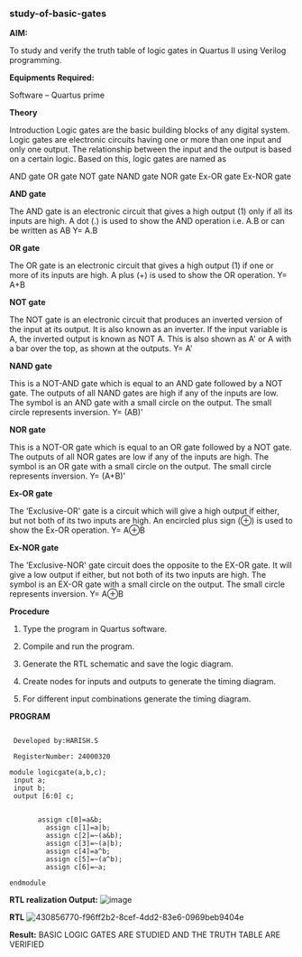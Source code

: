 ### study-of-basic-gates

**AIM:** 

To study and verify the truth table of logic gates in Quartus II using Verilog programming.

**Equipments Required:**

Software – Quartus prime 

**Theory**

Introduction Logic gates are the basic building blocks of any digital system. Logic gates are electronic circuits having one or more than one input and only one output. The relationship between the input and the output is based on a certain logic. Based on this, logic gates are named as

AND gate OR gate NOT gate NAND gate NOR gate Ex-OR gate Ex-NOR gate

**AND gate**

The AND gate is an electronic circuit that gives a high output (1) only if all its inputs are high. A dot (.) is used to show the AND operation i.e. A.B or can be written as AB
Y= A.B

**OR gate** 

The OR gate is an electronic circuit that gives a high output (1) if one or more of its inputs are high. A plus (+) is used to show the OR operation.
Y= A+B

**NOT gate**

The NOT gate is an electronic circuit that produces an inverted version of the input at its output. It is also known as an inverter. If the input variable is A, the inverted output is known as NOT A. This is also shown as A' or A with a bar over the top, as shown at the outputs.
Y= A'

**NAND gate**

This is a NOT-AND gate which is equal to an AND gate followed by a NOT gate. The outputs of all NAND gates are high if any of the inputs are low. The symbol is an AND gate with a small circle on the output. The small circle represents inversion.
Y= (AB)’

**NOR gate**

This is a NOT-OR gate which is equal to an OR gate followed by a NOT gate. The outputs of all NOR gates are low if any of the inputs are high. The symbol is an OR gate with a small circle on the output. The small circle represents inversion.
Y= (A+B)’

**Ex-OR gate**

The 'Exclusive-OR' gate is a circuit which will give a high output if either, but not both of its two inputs are high. An encircled plus sign (⊕) is used to show the Ex-OR operation.
Y= A⊕B

**Ex-NOR gate**

The 'Exclusive-NOR' gate circuit does the opposite to the EX-OR gate. It will give a low output if either, but not both of its two inputs are high. The symbol is an EX-OR gate with a small circle on the output. The small circle represents inversion.
Y= A⊕B

**Procedure** 

1.	Type the program in Quartus software.

2.	Compile and run the program.

3.	Generate the RTL schematic and save the logic diagram.

4.	Create nodes for inputs and outputs to generate the timing diagram.

5.	For different input combinations generate the timing diagram.


**PROGRAM**
```Program for logic gates and verify its truth table in quartus using Verilog programming

 Developed by:HARISH.S
 
 RegisterNumber: 24000320
```

```
module logicgate(a,b,c);
 input a;
 input b;
 output [6:0] c;
 
 
       assign c[0]=a&b;
		 assign c[1]=a|b;
		 assign c[2]=~(a&b);
		 assign c[3]=~(a|b);
		 assign c[4]=a^b;
		 assign c[5]=~(a^b);
		 assign c[6]=~a;
		 
endmodule
```

**RTL realization Output:** 
![image](https://github.com/user-attachments/assets/36fc815d-50f9-4613-920b-322193baa11f)


**RTL**
![430856770-f96ff2b2-8cef-4dd2-83e6-0969beb9404e](https://github.com/user-attachments/assets/5db97ba1-9ff7-4ab7-9df0-bdecc1bcdb66)


**Result:**
BASIC LOGIC GATES ARE STUDIED AND THE TRUTH TABLE ARE VERIFIED


